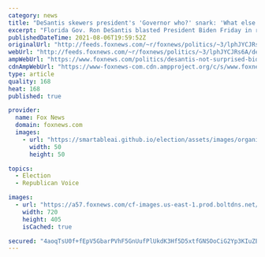 ```yaml
---
category: news
title: "DeSantis skewers president's 'Governor who?' snark: 'What else has Biden forgotten?'"
excerpt: "Florida Gov. Ron DeSantis blasted President Biden Friday in response to the president pretending to not know who the governor was when asked a question by a reporter."
publishedDateTime: 2021-08-06T19:59:52Z
originalUrl: "http://feeds.foxnews.com/~r/foxnews/politics/~3/lphJYCJRs6A/desantis-not-surprised-biden-doesnt-remember-him-question-is-what-else-has-he-forgotten"
webUrl: "http://feeds.foxnews.com/~r/foxnews/politics/~3/lphJYCJRs6A/desantis-not-surprised-biden-doesnt-remember-him-question-is-what-else-has-he-forgotten"
ampWebUrl: "https://www.foxnews.com/politics/desantis-not-surprised-biden-doesnt-remember-him-question-is-what-else-has-he-forgotten.amp"
cdnAmpWebUrl: "https://www-foxnews-com.cdn.ampproject.org/c/s/www.foxnews.com/politics/desantis-not-surprised-biden-doesnt-remember-him-question-is-what-else-has-he-forgotten.amp"
type: article
quality: 168
heat: 168
published: true

provider:
  name: Fox News
  domain: foxnews.com
  images:
    - url: "https://smartableai.github.io/election/assets/images/organizations/foxnews.com-50x50.jpg"
      width: 50
      height: 50

topics:
  - Election
  - Republican Voice

images:
  - url: "https://a57.foxnews.com/cf-images.us-east-1.prod.boltdns.net/v1/static/694940094001/382e7569-3532-42ec-ba9e-5b1b659cccab/3c3efe4e-5f55-4119-8822-386045df8efb/1280x720/match/720/405/image.jpg?ve=1&tl=1"
    width: 720
    height: 405
    isCached: true

secured: "4aoqTsU0f+fEpV5GbarPVhF5GnUufPlUkdK3Hf5D5xtfGNSOoCiG2Yp3KIuZEmo5bvEri9z3UIlxdNH8acQ5DCpMoKim4b2ww9shCyTZa8neJKj0EicKM1mdfHrdbmcxSZzk06tFLnJfIWdwXBSOPTj1OWZh+C96Nf1C/HU4p7GuIZJrT8PpnEJlyIAy7La3aYGo5uSzvzfUoGk5bdCr8tSmAAI9SvffMz/FRE2ue4bsnX8Ei8XD+Y2ioNvaqEBKC98nLfZV0EGZUy8ZSEBeevsoRslvzZwVZPqzcIZbLASBmp3rk7+7wuxt6tl738tMORuUvnfR2cNNWZc+ey2RGMlZzO5GlSc2F5oPiGh9cpM=;QQWPKAvLCyms67ZvwfxwXQ=="
---
```


